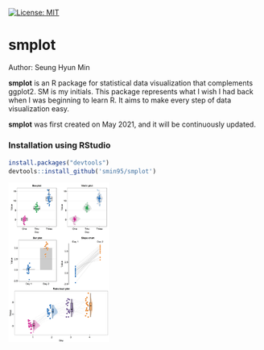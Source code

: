 [![License: MIT](https://img.shields.io/badge/License-MIT-yellow.svg)](https://github.com/smin95/smplot/blob/master/LICENSE)

# smplot

Author: Seung Hyun Min

**smplot** is an R package for statistical data visualization that complements ggplot2. SM is my initials. This package represents what I wish I had back when I was beginning to learn R. It aims to make every step of data visualization easy.

**smplot** was first created on May 2021, and it will be continuously updated.

### Installation using RStudio

``` r
install.packages("devtools")
devtools::install_github('smin95/smplot')
```
 
<img src="images/sample.png" alt="drawing" width="200"/>
